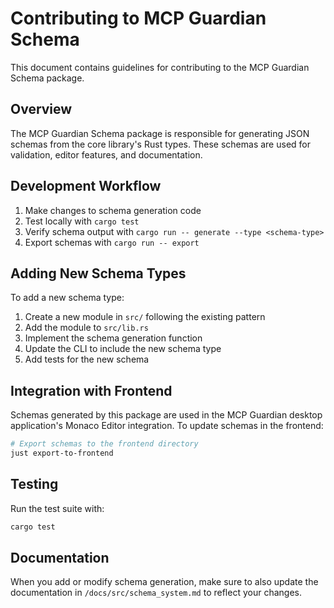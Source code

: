 # Contributing to MCP Guardian Schema

This document contains guidelines for contributing to the MCP Guardian Schema package.

## Overview

The MCP Guardian Schema package is responsible for generating JSON schemas from the core library's Rust types. These schemas are used for validation, editor features, and documentation.

## Development Workflow

1. Make changes to schema generation code
2. Test locally with `cargo test`  
3. Verify schema output with `cargo run -- generate --type <schema-type>`
4. Export schemas with `cargo run -- export`

## Adding New Schema Types

To add a new schema type:

1. Create a new module in `src/` following the existing pattern
2. Add the module to `src/lib.rs`
3. Implement the schema generation function
4. Update the CLI to include the new schema type
5. Add tests for the new schema

## Integration with Frontend

Schemas generated by this package are used in the MCP Guardian desktop application's Monaco Editor integration. To update schemas in the frontend:

```bash
# Export schemas to the frontend directory
just export-to-frontend
```

## Testing

Run the test suite with:

```bash
cargo test
```

## Documentation

When you add or modify schema generation, make sure to also update the documentation in `/docs/src/schema_system.md` to reflect your changes.